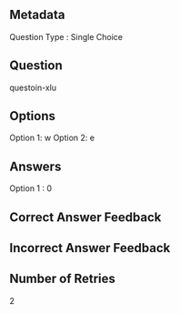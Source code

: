 ## Metadata
Question Type : Single Choice

## Question
questoin-xlu

## Options
Option 1: w
Option 2: e

## Answers
Option 1 : 0

## Correct Answer Feedback


## Incorrect Answer Feedback


## Number of Retries
2

